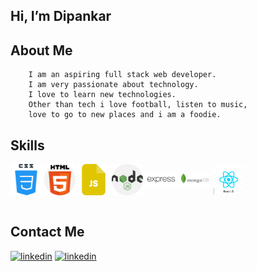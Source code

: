 ## Hi, I’m Dipankar

## About Me
        I am an aspiring full stack web developer.
        I am very passionate about technology.
        I love to learn new technologies.
        Other than tech i love football, listen to music, 
        love to go to new places and i am a foodie. 
## Skills
<img align="center" alt="css" width="50px"  src="/images/css.png" /> <img align="center" alt="html" width="50px" src="/images/html.png" /> <img align="center" alt="javascript" width="50px" src="/images/js.png" /> <img align="center" alt="nodejs" width="50px" src="/images/nodejs.png" /> <img align="center" alt="expressjs" width="50px" src="/images/express.png" /> <img align="center" alt="mongodb" width="50px" src="/images/mongodb.png" /> <img align="center" alt="react" width="50px"  src="/images/react.jpg" />   
<br/>

## Contact Me  

[![linkedin](https://cloud.githubusercontent.com/assets/17016297/18839848/0fc7e74e-83d2-11e6-8c6a-277fc9d6e067.png)][1]
[![linkedin](https://cloud.githubusercontent.com/assets/17016297/18839848/0fc7e74e-83d2-11e6-8c6a-277fc9d6e067.png)][2]


[1]: https://www.linkedin.com/in/dipankar-sarkar-profile/
[2]: https://gmail.com


           

